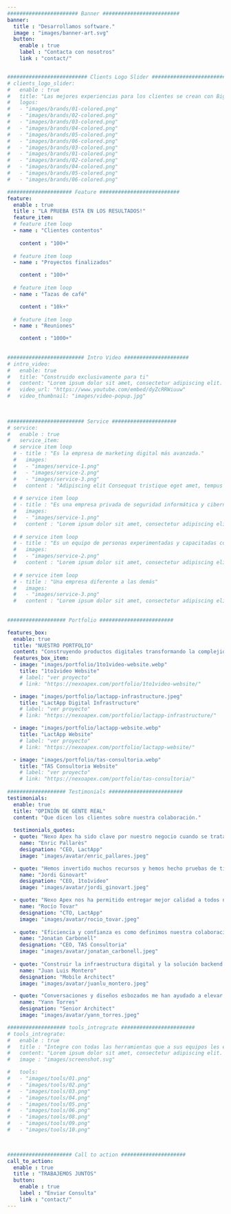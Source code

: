 ```yaml
---
####################### Banner #########################
banner:
  title : "Desarrollamos software."
  image : "images/banner-art.svg"
  button:
    enable : true
    label : "Contacta con nosotros"
    link : "contact/"


########################## Clients Logo Slider #########################
# clients_logo_slider:
#   enable : true
#   title: "Las mejores experiencias para los clientes se crean con Bigspring"
#   logos:
#   - "images/brands/01-colored.png"
#   - "images/brands/02-colored.png"
#   - "images/brands/03-colored.png"
#   - "images/brands/04-colored.png"
#   - "images/brands/05-colored.png"
#   - "images/brands/06-colored.png"
#   - "images/brands/03-colored.png"
#   - "images/brands/01-colored.png"
#   - "images/brands/02-colored.png"
#   - "images/brands/04-colored.png"
#   - "images/brands/05-colored.png"
#   - "images/brands/06-colored.png"

##################### Feature ##########################
feature:
  enable : true
  title : "LA PRUEBA ESTA EN LOS RESULTADOS!"
  feature_item:
  # feature item loop
  - name : "Clientes contentos"
   
    content : "100+"
    
  # feature item loop
  - name : "Proyectos finalizados"

    content : "100+"
    
  # feature item loop
  - name : "Tazas de café"

    content : "10k+"
    
  # feature item loop
  - name : "Reuniones"

    content : "1000+"
      
      
######################### Intro Video #####################
# intro_video:
#   enable: true
#   title: "Construido exclusivamente para ti"
#   content: "Lorem ipsum dolor sit amet, consectetur adipiscing elit. Morbi egestas Werat viverra id et aliquet. vulputate egestas sollicitudin."
#   video_url: "https://www.youtube.com/embed/dyZcRRWiuuw"
#   video_thumbnail: "images/video-popup.jpg"

      
      
######################### Service #####################
# service:
#   enable : true
#   service_item:
  # service item loop
  # - title : "Es la empresa de marketing digital más avanzada."
  #   images:
  #   - "images/service-1.png"
  #   - "images/service-2.png"
  #   - "images/service-3.png"
  #   content : "Adipiscing elit Consequat tristique eget amet, tempus eu at consecttur. Leo facilisi nunc viverra tellus. Ac laoreet sit vel consquat. consectetur adipiscing elit. Consequat tristique eget amet, tempus eu at consecttur. Leo facilisi nunc viverra tellus. Ac laoreet sit vel consquat."
      
  # # service item loop
  # - title : "Es una empresa privada de seguridad informática y cibernética."
  #   images:
  #   - "images/service-1.png"
  #   content : "Lorem ipsum dolor sit amet, consectetur adipiscing elit. Consequat tristique eget amet, tempus eu at consecttur. Leo facilisi nunc viverra tellus. Ac laoreet sit vel consquat. consectetur adipiscing elit. Consequat tristique eget amet, tempus eu at consecttur. Leo facilisi nunc viverra tellus. Ac laoreet sit vel consquat."
      
  # # service item loop
  # - title : "Es un equipo de personas experimentadas y capacitadas con distribuciones."
  #   images:
  #   - "images/service-2.png"
  #   content : "Lorem ipsum dolor sit amet, consectetur adipiscing elit. Consequat tristique eget amet, tempus eu at consecttur. Leo facilisi nunc viverra tellus. Ac laoreet sit vel consquat. consectetur adipiscing elit. Consequat tristique eget amet, tempus eu at consecttur. Leo facilisi nunc viverra tellus. Ac laoreet sit vel consquat."
      
  # # service item loop
  # - title : "Una empresa diferente a las demás"
  #   images:
  #   - "images/service-3.png"
  #   content : "Lorem ipsum dolor sit amet, consectetur adipiscing elit. Consequat tristique eget amet, tempus eu at consecttur. Leo facilisi nunc viverra tellus. Ac laoreet sit vel consquat. consectetur adipiscing elit. Consequat tristique eget amet, tempus eu at consecttur. Leo facilisi nunc viverra tellus. Ac laoreet sit vel consquat."
       
       
################### Portfolio ########################

features_box:
  enable: true
  title: "NUESTRO PORTFOLIO"
  content: "Construyendo productos digitales transformando la complejidad en claredad y belleza."
  features_box_item:
  - image: "images/portfolio/1to1video-website.webp"
    title: "1to1video Website"
    # label: "ver proyecto"
    # link: "https://nexoapex.com/portfolio/1to1video-website/"

  - image: "images/portfolio/lactapp-infrastructure.jpeg"
    title: "LactApp Digital Infrastructure"
    # label: "ver proyecto"
    # link: "https://nexoapex.com/portfolio/lactapp-infrastructure/"

  - image: "images/portfolio/lactapp-website.webp"
    title: "LactApp Website"
    # label: "ver proyecto"
    # link: "https://nexoapex.com/portfolio/lactapp-website/"

  - image: "images/portfolio/tas-consultoria.webp"
    title: "TAS Consultoria Website"
    # label: "ver proyecto"
    # link: "https://nexoapex.com/portfolio/tas-consultoria/"
        
################### Testimonials ########################
testimonials:
  enable: true
  title: "OPINIÓN DE GENTE REAL"
  content: "Que dicen los clientes sobre nuestra colaboración."
  
  testimonials_quotes:
  - quote: "Nexo Apex ha sido clave por nuestro negocio cuando se trata de evolucionar nuestra estrategia digital y convertirse en una compañía first-tech y cloud-native."
    name: "Enric Pallarès"
    designation: "CEO, LactApp"
    image: "images/avatar/enric_pallares.jpeg"

  - quote: "Hemos invertido muchos recursos y hemos hecho pruebas de tiempo a otros equipos, freelancers, compañías externas y métodos. Nexo Apex nos ha tremendamente ayudado."
    name: "Jordi Ginovart"
    designation: "CEO, 1to1video"
    image: "images/avatar/jordi_ginovart.jpeg"

  - quote: "Nexo Apex nos ha permitido entregar mejor calidad a todos nuestros clientes. La agilidad en que ahora podemos implementar nuevas características y workflows es clave."
    name: "Rocío Tovar"
    designation: "CTO, LactApp"
    image: "images/avatar/rocio_tovar.jpeg"
       
  - quote: "Eficiencia y confianza es como definimos nuestra colaboración con Nexo Apex. Excelente y provechoso trabajo es el que nos han traído."
    name: "Jonatan Carbonell"
    designation: "CEO, TAS Consultoria"
    image: "images/avatar/jonatan_carbonell.jpeg"
    
  - quote: "Construir la infraestructura digital y la solución backend para mis aplicaciones ha sido clave para el éxito del negocio en el que estoy involucrado. Provechosa colaboración."
    name: "Juan Luis Montero"
    designation: "Mobile Architect"
    image: "images/avatar/juanlu_montero.jpeg" 

  - quote: "Conversaciones y diseños esbozados me han ayudado a elevar mis soluciones digitales y aprender durante el proceso. Espero con ganas volver a colaborar."
    name: "Yann Torres"
    designation: "Senior Architect"
    image: "images/avatar/yann_torres.jpeg"

################### tools_intregrate ########################
# tools_intregrate:
#   enable : true
#   title : "Integre con todas las herramientas que a sus equipos les encanta usar"
#   content: "Lorem ipsum dolor sit amet, consectetur adipiscing elit. Morbi egestas Werat viverra id et aliquet. vulputate egestas sollicitudin."
#   image : "images/screenshot.svg"

#   tools:
#   - "images/tools/01.png"
#   - "images/tools/02.png"
#   - "images/tools/03.png"
#   - "images/tools/04.png"
#   - "images/tools/05.png"
#   - "images/tools/06.png"
#   - "images/tools/08.png"
#   - "images/tools/09.png"
#   - "images/tools/10.png"

  

##################### Call to action #####################
call_to_action:
  enable : true
  title : "TRABAJEMOS JUNTOS"
  button:
    enable : true
    label : "Enviar Consulta"
    link : "contact/"
---
```

